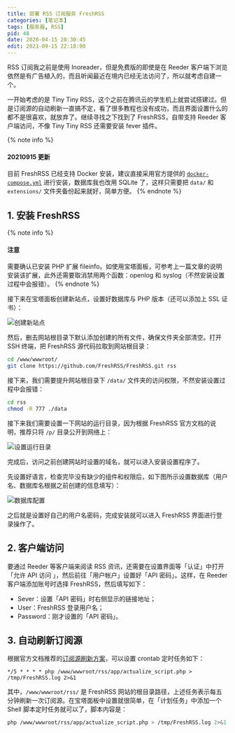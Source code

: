 ```yaml
---
title: 部署 RSS 订阅服务 FreshRSS
categories: [笔记本]
tags: [服务器, RSS]
pid: 48
date: 2020-04-15 20:30:45
edit: 2021-09-15 22:18:00
---
```


RSS 订阅我之前是使用 Inoreader，但是免费版的即使是在 Reeder 客户端下浏览依然是有广告植入的，而且听闻最近在境内已经无法访问了，所以就考虑自建一个。

一开始考虑的是 Tiny Tiny RSS，这个之前在腾讯云的学生机上就尝试搭建过。但是订阅源的自动刷新一直搞不定，看了很多教程也没有成功，而且界面设置什么的都不是很喜欢，就放弃了。继续寻找之下找到了 FreshRSS，自带支持 Reeder 客户端访问，不像 Tiny Tiny RSS 还需要安装 fever 插件。
<!--more-->

{% note info %}
#### 20210915 更新
目前 FreshRSS 已经支持 Docker 安装，建议直接采用官方提供的 [`docker-compose.yml`](https://github.com/FreshRSS/FreshRSS/blob/edge/Docker/docker-compose.yml) 进行安装，数据库我也改用 SQLite 了，这样只需要把 `data/` 和 `extensions/` 文件夹备份起来就好，简单方便。
{% endnote %}

## 1. 安装 FreshRSS

{% note info %}
#### 注意
需要确认已安装 PHP 扩展 fileinfo。如使用宝塔面板，可参考上一篇文章的说明安装该扩展，此外还需要取消禁用两个函数：openlog 和 syslog（不然安装设置过程中会报错）。
{% endnote %}

接下来在宝塔面板创建新站点，设置好数据库与 PHP 版本（还可以添加上 SSL 证书）：

![创建新站点](https://web-1256060851.cos.ap-hongkong.myqcloud.com/post/48/create_site.jpg!500x)

然后，删去网站根目录下默认添加创建的所有文件，确保文件夹全部清空。打开 SSH 终端，把 FreshRSS 源代码拉取到网站根目录：

```sh
cd /www/wwwroot/
git clone https://github.com/FreshRSS/FreshRSS.git rss
```

接下来，我们需要提升网站根目录下 `/data/` 文件夹的访问权限，不然安装设置过程中会报错：

```sh
cd rss
chmod -R 777 ./data
```

接下来我们需要设置一下网站的运行目录，因为根据 FreshRSS 官方文档的说明，推荐只将 `/p/` 目录公开到网络上：

![设置运行目录](https://web-1256060851.cos.ap-hongkong.myqcloud.com/post/48/site_path.jpg!500x)

完成后，访问之前创建网站时设置的域名，就可以进入安装设置程序了。

先设置好语言，检查完毕没有缺少的组件和权限后，如下图所示设置数据库（用户名、数据库名根据之前创建的信息填写）：

![数据库配置](https://web-1256060851.cos.ap-hongkong.myqcloud.com/post/48/db_settings.jpg!400x)

之后就是设置好自己的用户名密码，完成安装就可以进入 FreshRSS 界面进行登录操作了。

## 2. 客户端访问

要通过 Reeder 等客户端来阅读 RSS 资讯，还需要在设置界面等「认证」中打开「允许 API 访问 」，然后前往「用户帐户」设置好「API 密码」。这样，在 Reeder 客户端添加账号时选择 FreshRSS，然后填写如下：

- Sever：设置「API 密码」时右侧显示的链接地址；
- User：FreshRSS 登录用户名；
- Password：刚才设置的「API 密码」。

## 3. 自动刷新订阅源

根据官方文档推荐的[订阅源刷新方案](https://freshrss.github.io/FreshRSS/en/users/03_Main_view.html#refreshing-feeds)，可以设置 crontab 定时任务如下：

```cron
*/5 * * * * php /www/wwwroot/rss/app/actualize_script.php > /tmp/FreshRSS.log 2>&1
```

其中，`/www/wwwroot/rss/` 是 FreshRSS 网站的根目录路径，上述任务表示每五分钟刷新一次订阅源。在宝塔面板中设置就很简单，在「计划任务」中添加一个 Shell 脚本定时任务就可以了，脚本内容是：

```sh
php /www/wwwroot/rss/app/actualize_script.php > /tmp/FreshRSS.log 2>&1
```